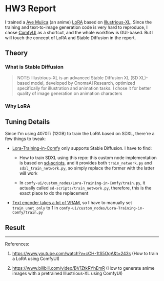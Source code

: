 # HW3 Report

I trained a [Ave Mujica](https://anime.bang-dream.com/avemujica/) (an anime) [LoRA](https://huggingface.co/docs/diffusers/en/training/lora) based on [Illustrious-XL](https://civitai.com/models/795765/illustrious-xl). Since the training and text-to-image generation code is very hard to reproduce, I chose [ComfyUI](https://github.com/comfyanonymous/ComfyUI) as a shortcut, and the whole workflow is GUI-based. But I will touch the concept of LoRA and Stable Diffusion in the report.


## Theory
### What is Stable Diffusion

> NOTE: Illustrious-XL is an advanced Stable Diffusion XL (SD XL)-based model, developed by OnomaAI Research, optimized specifically for illustration and animation tasks. I chose it for better quality of image generation on animation characters

### Why LoRA


## Tuning Details

Since I'm using 4070Ti (12GB) to train the LoRA based on SDXL, there're a few things to tweak: 

- [Lora-Training-in-Comfy](https://github.com/LarryJane491/Lora-Training-in-Comfy) only supports Stable Diffusion. I have to find:

    - How to train SDXL using this repo: this custom node implementation is based on [sd-scripts](https://github.com/kohya-ss/sd-scripts), and it provides both `train_network.py` and `sdxl_train_network.py`, so simply replace the former with the latter will work

    - In `comfy-ui/custom_nodes/Lora-Training-in-Comfy/train.py`, it actually called `sd-scripts/train_network.py`, therefore, this is the exact place to do the replacement

- [Text encoder takes a lot of VRAM](https://github.com/kohya-ss/sd-scripts/issues/661#issuecomment-1643945086), so I have to manually set `train_unet_only` to 1 in `comfy-ui/custom_nodes/Lora-Training-in-Comfy/train.py`

 
## Result

---

References:

1. https://www.youtube.com/watch?v=cCH-1tS5OgA&t=243s (How to train a LoRA using ComfyUI)

2. https://www.bilibili.com/video/BV1ZtkRYhEmR (How to generate anime images with a pretrained Illustrious-XL using ComfyUI)

